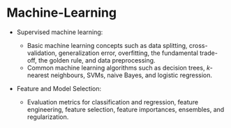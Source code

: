# Machine-Learning

- Supervised machine learning:
  - Basic machine learning concepts such as data splitting, cross-validation, generalization error, overfitting, the fundamental trade-off, the golden rule, and data preprocessing. 
  - Common machine learning algorithms such as decision trees, $k$-nearest neighbours, SVMs, naive Bayes, and logistic regression.

- Feature and Model Selection:
  - Evaluation metrics for classification and regression, feature engineering, feature selection, feature importances, ensembles, and regularization.
